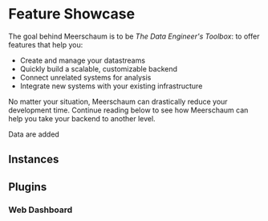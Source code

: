 <link rel="stylesheet" type="text/css" href="/assets/css/asciinema-player.css" />
<script src="/assets/js/asciinema-player.js"></script>

# Feature Showcase

The goal behind Meerschaum is to be *The Data Engineer's Toolbox*: to offer features that help you:

- Create and manage your datastreams
- Quickly build a scalable, customizable backend
- Connect unrelated systems for analysis
- Integrate new systems with your existing infrastructure

No matter your situation, Meerschaum can drastically reduce your development time. Continue reading below to see how Meerschaum can help you take your backend to another level.



Data are added

<asciinema-player src="/assets/casts/bootstrap.cast" autoplay="true" loop="true" preload="true"></asciinema-player>

## Instances



## Plugins

### Web Dashboard

